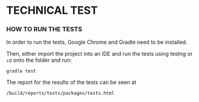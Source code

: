 # TECHNICAL TEST

### HOW TO RUN THE TESTS 
In order to run the tests, Google Chrome and Gradle need to be installed. 

Then, either import the project into an IDE and run the tests using testng or `cd` onto the folder and run:

`gradle test`

The report for the results of the tests can be seen at 

`/build/reports/tests/packages/tests.html`
